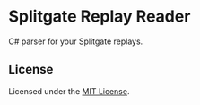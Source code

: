 # Splitgate Replay Reader

C# parser for your Splitgate replays.

## License
Licensed under the [MIT License](LICENSE).
